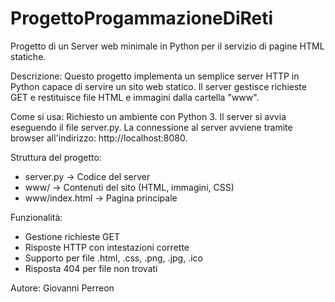 # ProgettoProgammazioneDiReti
Progetto di un Server web minimale in Python per il servizio di pagine HTML statiche.

Descrizione:
Questo progetto implementa un semplice server HTTP in Python capace di servire
un sito web statico. Il server gestisce richieste GET e restituisce file HTML e immagini dalla cartella "www".

Come si usa:
Richiesto un ambiente con Python 3.
Il server si avvia eseguendo il file server.py.
La connessione al server avviene tramite browser all'indirizzo: http://localhost:8080.

Struttura del progetto:
- server.py         -> Codice del server
- www/              -> Contenuti del sito (HTML, immagini, CSS)
- www/index.html    -> Pagina principale

Funzionalità:
- Gestione richieste GET
- Risposte HTTP con intestazioni corrette
- Supporto per file .html, .css, .png, .jpg, .ico
- Risposta 404 per file non trovati

Autore: Giovanni Perreon
